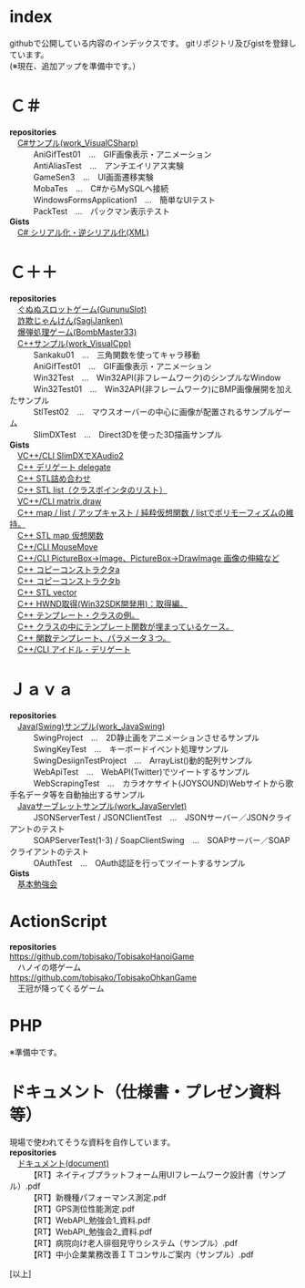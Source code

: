 # index
githubで公開している内容のインデックスです。  gitリポジトリ及びgistを登録しています。  
(※現在、追加アップを準備中です。）  

# Ｃ＃  
  **repositories**  
　[C#サンプル(work_VisualCSharp)](https://github.com/tobisako/work_VisualCSharp)  
　　　AniGifTest01　…　GIF画像表示・アニメーション    
　　　AntiAliasTest　…　アンチエイリアス実験  
　　　GameSen3　…　UI画面遷移実験  
　　　MobaTes　…　C#からMySQLへ接続  
　　　WindowsFormsApplication1　…　簡単なUIテスト  
　　　PackTest　…　パックマン表示テスト  
  **Gists**  
　[C# シリアル化・逆シリアル化(XML)](https://gist.github.com/tobisako/3533827)  

# Ｃ＋＋  
**repositories**  
　[ぐぬぬスロットゲーム(GununuSlot)](https://github.com/tobisako/GununuSlot)  
　[詐欺じゃんけん(SagiJanken)](https://github.com/tobisako/SagiJanken)  
　[爆弾処理ゲーム(BombMaster33)](https://github.com/tobisako/BombMaster33)  
　[C++サンプル(work_VisualCpp)](https://github.com/tobisako/work_VisualCpp)  
　　　Sankaku01　…　三角関数を使ってキャラ移動  
　　　AniGifTest01　…　GIF画像表示・アニメーション  
　　　Win32Test　…　Win32API(非フレームワーク)のシンプルなWindow  
　　　Win32Test01　…　Win32API(非フレームワーク)にBMP画像展開を加えたサンプル  
　　　StlTest02　…　マウスオーバーの中心に画像が配置されるサンプルゲーム  
　　　SlimDXTest　…　Direct3Dを使った3D描画サンプル  
**Gists**  
　[VC++/CLI SlimDXでXAudio2](https://gist.github.com/tobisako/3173238)  
　[C++ デリゲート delegate](https://gist.github.com/tobisako/3069378)  
　[C++ STL詰め合わせ](https://gist.github.com/tobisako/3047975)  
　[C++ STL list（クラスポインタのリスト）](https://gist.github.com/tobisako/2969175)  
　[VC++/CLI matrix,draw](https://gist.github.com/tobisako/2948314)  
　[C++ map / list / アップキャスト / 純粋仮想関数 / listでポリモーフィズムの維持。](https://gist.github.com/tobisako/2935096)  
　[C++ STL map 仮想関数](https://gist.github.com/tobisako/2931320)  
　[C++/CLI MouseMove](https://gist.github.com/tobisako/2912501)  
　[C++/CLI PictureBox->Image、PictureBox->DrawImage 画像の伸縮など](https://gist.github.com/tobisako/2869311)  
　[C++ コピーコンストラクタa](https://gist.github.com/tobisako/2847014)  
　[C++ コピーコンストラクタb](https://gist.github.com/tobisako/2850897)  
　[C++ STL vector](https://gist.github.com/tobisako/2839526)  
　[C++ HWND取得(Win32SDK開発用)：取得編。](https://gist.github.com/tobisako/2819793)  
　[C++ テンプレート・クラスの例。](https://gist.github.com/tobisako/2782491)  
　[C++ クラスの中にテンプレート関数が埋まっているケース。](https://gist.github.com/tobisako/2782362)  
　[C++ 関数テンプレート、パラメータ３つ。](https://gist.github.com/tobisako/2781985)  
　[C++/CLI アイドル・デリゲート](https://gist.github.com/tobisako/2777271)  

# Ｊａｖａ  
**repositories**  
　[Java(Swing)サンプル(work_JavaSwing)](https://github.com/tobisako/work_JavaSwing)  
　　　SwingProject　…　2D静止画をアニメーションさせるサンプル  
　　　SwingKeyTest　…　キーボードイベント処理サンプル  
　　　SwingDesiignTestProject　…　ArrayList()動的配列サンプル  
　　　WebApiTest　…　WebAPI(Twitter)でツイートするサンプル  
　　　WebScrapingTest　…　カラオケサイト(JOYSOUND)Webサイトから歌手名データ等を自動抽出するサンプル  
　[Javaサーブレットサンプル(work_JavaServlet)](https://github.com/tobisako/work_JavaServlet)  
　　　JSONServerTest / JSONClientTest　…　JSONサーバー／JSONクライアントのテスト  
　　　SOAPServerTest(1-3) / SoapClientSwing　…　SOAPサーバー／SOAPクライアントのテスト  
　　　OAuthTest　…　OAuth認証を行ってツイートするサンプル  
**Gists**  
　[基本勉強会](https://gist.github.com/tobisako/3195819)  

# ActionScript  
**repositories**  
<https://github.com/tobisako/TobisakoHanoiGame>  
　ハノイの塔ゲーム  
<https://github.com/tobisako/TobisakoOhkanGame>  
　王冠が降ってくるゲーム  

# PHP  
※準備中です。  

# ドキュメント（仕様書・プレゼン資料等）  
現場で使われてそうな資料を自作しています。  
**repositories**  
　[ドキュメント(document)](https://github.com/tobisako/document)  
　　　【RT】ネイティブプラットフォーム用UIフレームワーク設計書（サンプル）.pdf  
　　　【RT】新機種パフォーマンス測定.pdf  
　　　【RT】GPS測位性能測定.pdf  
　　　【RT】WebAPI_勉強会1_資料.pdf  
　　　【RT】WebAPI_勉強会2_資料.pdf  
　　　【RT】病院向け老人徘徊見守りシステム（サンプル）.pdf  
　　　【RT】中小企業業務改善ＩＴコンサルご案内（サンプル）.pdf  

[以上]
